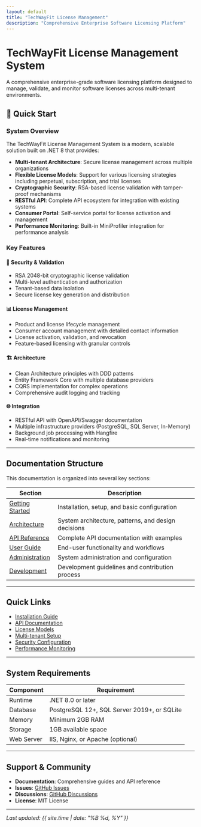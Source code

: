 ```yaml
---
layout: default
title: "TechWayFit License Management"
description: "Comprehensive Enterprise Software Licensing Platform"
---
```


# TechWayFit License Management System

A comprehensive enterprise-grade software licensing platform designed to manage, validate, and monitor software licenses across multi-tenant environments.

## 🚀 Quick Start

### System Overview

The TechWayFit License Management System is a modern, scalable solution built on .NET 8 that provides:

- **Multi-tenant Architecture**: Secure license management across multiple organizations
- **Flexible License Models**: Support for various licensing strategies including perpetual, subscription, and trial licenses
- **Cryptographic Security**: RSA-based license validation with tamper-proof mechanisms
- **RESTful API**: Complete API ecosystem for integration with existing systems
- **Consumer Portal**: Self-service portal for license activation and management
- **Performance Monitoring**: Built-in MiniProfiler integration for performance analysis

### Key Features

#### 🔐 Security & Validation
- RSA 2048-bit cryptographic license validation
- Multi-level authentication and authorization
- Tenant-based data isolation
- Secure license key generation and distribution

#### 📊 License Management
- Product and license lifecycle management
- Consumer account management with detailed contact information
- License activation, validation, and revocation
- Feature-based licensing with granular controls

#### 🏗️ Architecture
- Clean Architecture principles with DDD patterns
- Entity Framework Core with multiple database providers
- CQRS implementation for complex operations
- Comprehensive audit logging and tracking

#### 🌐 Integration
- RESTful API with OpenAPI/Swagger documentation
- Multiple infrastructure providers (PostgreSQL, SQL Server, In-Memory)
- Background job processing with Hangfire
- Real-time notifications and monitoring

---

## Documentation Structure

This documentation is organized into several key sections:

| Section | Description |
|---------|-------------|
| [Getting Started](getting-started/) | Installation, setup, and basic configuration |
| [Architecture](architecture/) | System architecture, patterns, and design decisions |
| [API Reference](api-reference/) | Complete API documentation with examples |
| [User Guide](user-guide/) | End-user functionality and workflows |
| [Administration](administration/) | System administration and configuration |
| [Development](development/) | Development guidelines and contribution process |

---

## Quick Links

- [Installation Guide](getting-started/installation.html)
- [API Documentation](api-reference/overview.html)
- [License Models](user-guide/license-models.html)
- [Multi-tenant Setup](administration/multi-tenant.html)
- [Security Configuration](administration/security.html)
- [Performance Monitoring](development/performance.html)

---

## System Requirements

| Component | Requirement |
|-----------|-------------|
| Runtime | .NET 8.0 or later |
| Database | PostgreSQL 12+, SQL Server 2019+, or SQLite |
| Memory | Minimum 2GB RAM |
| Storage | 1GB available space |
| Web Server | IIS, Nginx, or Apache (optional) |

---

## Support & Community

- **Documentation**: Comprehensive guides and API reference
- **Issues**: [GitHub Issues](https://github.com/TechWayFit/licensing-management/issues)
- **Discussions**: [GitHub Discussions](https://github.com/TechWayFit/licensing-management/discussions)
- **License**: MIT License

---

*Last updated: {{ site.time | date: "%B %d, %Y" }}*
